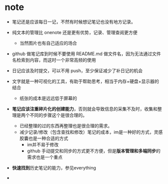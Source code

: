 # note

- 笔记还是应该每日一记，不然有时候想记笔记也没有地方记录。
- 纯文本的管理比 onenote 还是更有优势，记录、管理查阅更方便

  - 当然图片也有自己适应的场合

- github 做笔记库到时候不要使用 README.md 做文件名，因为无法通过文件名检索到内容，而这时一个非常高频的使用
- 日记应该及时提交，可以不用 push，至少保证减少了补日记的机会


- 文字就是一种可视化的工具，有助于帮助思考，相当于内存+硬盘+显示器的结合
  - 纸张的成本是远远低于屏幕的


- **笔记应该注重碎片化的创建能力**，否则就会导致信息的采集不及时，收集和整理是两个不同的步骤这个是很合理的。
  - 已经整理的过的东西再整理也是很合理的需求。
  - 减少记录/修改（包含查找和修改）笔记的成本，im是一种好的方式，灵感胶囊也是一种合适的方式
    - im并不易于修改
    - github 手动提交和同步的方式更不方便，但是**版本管理和多端同步**的需求也是一个重点

- **快速找到**历史笔记的能力，参见everything
-
